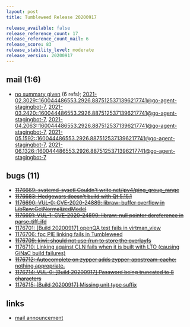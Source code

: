 ```yaml
---
layout: post
title: Tumbleweed Release 20200917

release_available: false
release_reference_count: 17
release_reference_count_mail: 6
release_score: 83
release_stability_level: moderate
release_version: 20200917
---
```


## mail (1:6)

- [no summary given](https://lists.opensuse.org/archives/list/factory@lists.opensuse.org/thread/ZH2PYP7C6IYUD5Q22CHSN37IOSEHP3FS) (6 refs); [2021-02.3029::<160044486553.2926.8875125371396217741@go-agent-stagingbot-7>](https://lists.opensuse.org/archives/list/factory@lists.opensuse.org/thread/ZH2PYP7C6IYUD5Q22CHSN37IOSEHP3FS), [2021-03.2420::<160044486553.2926.8875125371396217741@go-agent-stagingbot-7>](https://lists.opensuse.org/archives/list/factory@lists.opensuse.org/thread/ZH2PYP7C6IYUD5Q22CHSN37IOSEHP3FS), [2021-04.2063::<160044486553.2926.8875125371396217741@go-agent-stagingbot-7>](https://lists.opensuse.org/archives/list/factory@lists.opensuse.org/thread/ZH2PYP7C6IYUD5Q22CHSN37IOSEHP3FS), [2021-05.1592::<160044486553.2926.8875125371396217741@go-agent-stagingbot-7>](https://lists.opensuse.org/archives/list/factory@lists.opensuse.org/thread/ZH2PYP7C6IYUD5Q22CHSN37IOSEHP3FS), [2021-06.1326::<160044486553.2926.8875125371396217741@go-agent-stagingbot-7>](https://lists.opensuse.org/archives/list/factory@lists.opensuse.org/thread/ZH2PYP7C6IYUD5Q22CHSN37IOSEHP3FS)

## bugs (11)

<!--more-->

- ~~[1176669: systemd-sysctl Couldn't write net/ipv4/ping_group_range](https://bugzilla.opensuse.org/show_bug.cgi?id=1176669)~~
- ~~[1176683: Hedgewars doesn't build with Qt 5.15.1](https://bugzilla.opensuse.org/show_bug.cgi?id=1176683)~~
- ~~[1176690: VUL-0: CVE-2020-24889: libraw: buffer overflow in LibRaw:GetNormalizedModel](https://bugzilla.opensuse.org/show_bug.cgi?id=1176690)~~
- ~~[1176691: VUL-1: CVE-2020-24890: libraw: null pointer dereference in parse_tiff_ifd](https://bugzilla.opensuse.org/show_bug.cgi?id=1176691)~~
- [1176701: \[Build 20200917\] openQA test fails in virtman_view](https://bugzilla.opensuse.org/show_bug.cgi?id=1176701)
- [1176706: fpc PIE linking fails in Tumbleweed](https://bugzilla.opensuse.org/show_bug.cgi?id=1176706)
- ~~[1176709: kiwi: should not use /run to store the overlayfs](https://bugzilla.opensuse.org/show_bug.cgi?id=1176709)~~
- [1176710: Linking against CLN fails when it is built with LTO (causing GiNaC build failures)](https://bugzilla.opensuse.org/show_bug.cgi?id=1176710)
- ~~[1176712: Autocomplete on zypper adds zypper-appstream-cache: nothing appropriate.](https://bugzilla.opensuse.org/show_bug.cgi?id=1176712)~~
- ~~[1176714: VUL-0: \[Build 20200917\] Password being truncated to 8 characters](https://bugzilla.opensuse.org/show_bug.cgi?id=1176714)~~
- ~~[1176715: \[Build 20200917\] Missing unit type suffix](https://bugzilla.opensuse.org/show_bug.cgi?id=1176715)~~



## links

- [mail announcement](https://lists.opensuse.org/archives/list/factory@lists.opensuse.org/thread/ZH2PYP7C6IYUD5Q22CHSN37IOSEHP3FS)
